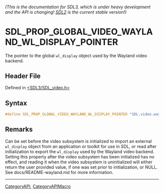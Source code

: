 ###### (This is the documentation for SDL3, which is under heavy development and the API is changing! [SDL2](https://wiki.libsdl.org/SDL2/) is the current stable version!)
# SDL_PROP_GLOBAL_VIDEO_WAYLAND_WL_DISPLAY_POINTER

The pointer to the global `wl_display` object used by the Wayland video backend.

## Header File

Defined in [<SDL3/SDL_video.h>](https://github.com/libsdl-org/SDL/blob/main/include/SDL3/SDL_video.h)

## Syntax

```c
#define SDL_PROP_GLOBAL_VIDEO_WAYLAND_WL_DISPLAY_POINTER "SDL.video.wayland.wl_display"
```

## Remarks

Can be set before the video subsystem is initialized to import an external
`wl_display` object from an application or toolkit for use in SDL, or read
after initialization to export the `wl_display` used by the Wayland video
backend. Setting this property after the video subsystem has been
initialized has no effect, and reading it when the video subsystem is
uninitialized will either return the user provided value, if one was set
prior to initialization, or NULL. See docs/README-wayland.md for more
information.

----
[CategoryAPI](CategoryAPI), [CategoryAPIMacro](CategoryAPIMacro)

